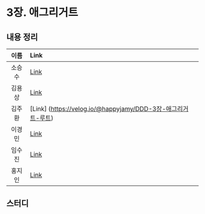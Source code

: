 # 3장. 애그리거트

## 내용 정리

|  이름   | Link  |
|:-----:|:------|
|  소승수  | [Link](https://voidmelody.tistory.com/188)      |
|  김용상  | [Link](https://sturdy-rainstorm-a1c.notion.site/DDD-3-74376bb648ca45dabce1ff89c5bde22f?pvs=4)      | 
|  김주환  | [Link] (https://velog.io/@happyjamy/DDD-3장-애그리거트-루트)  |
|  이경민  | [Link](https://velog.io/@tidavid1/DDD-START-3장-애그리거트) |
|  임수진  | [Link](https://blog.naver.com/sjlim1999/223279537389)     |
|  홍지인  | [Link](https://velog.io/@andy230/Aggregate-%EC%95%A0%EA%B7%B8%EB%A6%AC%EA%B1%B0%ED%8A%B8)      |

## 스터디
> 
